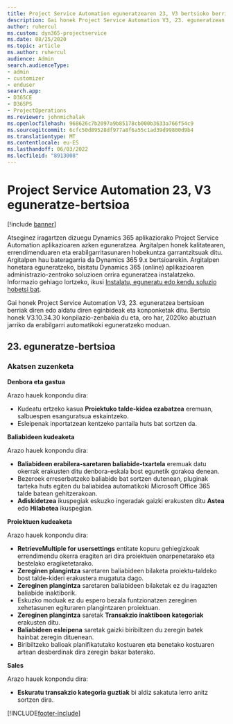 ```yaml
---
title: Project Service Automation eguneratzearen 23, V3 bertsioko berrikuntzak edo aldaketak
description: Gai honek Project Service Automation V3, 23. eguneratzean erabilgarri dauden eginbideak eta konponketak ditu.
author: ruhercul
ms.custom: dyn365-projectservice
ms.date: 08/25/2020
ms.topic: article
ms.author: ruhercul
audience: Admin
search.audienceType:
- admin
- customizer
- enduser
search.app:
- D365CE
- D365PS
- ProjectOperations
ms.reviewer: johnmichalak
ms.openlocfilehash: 968626c7b2097a9b85178cb000b3633a766f54c9
ms.sourcegitcommit: 6cfc50d89528df977a8f6a55c1ad39d99800d9b4
ms.translationtype: MT
ms.contentlocale: eu-ES
ms.lasthandoff: 06/03/2022
ms.locfileid: "8913008"
---
```

# <a name="project-service-automation-update-release-23-v3"></a>Project Service Automation 23, V3 eguneratze-bertsioa

[!include [banner](../includes/psa-now-project-operations.md)]

Atseginez iragartzen dizuegu Dynamics 365 aplikaziorako Project Service Automation aplikazioaren azken eguneratzea. Argitalpen honek kalitatearen, errendimenduaren eta erabilgarritasunaren hobekuntza garrantzitsuak ditu. Argitalpen hau bateragarria da Dynamics 365 9.x bertsioarekin. Argitalpen honetara eguneratzeko, bisitatu Dynamics 365 (online) aplikazioaren administrazio-zentroko soluzioen orrira eguneratzea instalatzeko. Informazio gehiago lortzeko, ikusi [Instalatu, eguneratu edo kendu soluzio hobetsi bat](/power-platform/admin/install-remove-preferred-solution).

Gai honek Project Service Automation V3, 23. eguneratzea bertsioan berriak diren edo aldatu diren eginbideak eta konponketak ditu. Bertsio honek V3.10.34.30 konpilazio-zenbakia du eta, oro har, 2020ko abuztuan jarriko da erabilgarri automatikoki eguneratzeko moduan.

## <a name="update-release-23"></a>23. eguneratze-bertsioa

### <a name="bug-fixes"></a>Akatsen zuzenketa

**Denbora eta gastua**

Arazo hauek konpondu dira:
- Kudeatu ertzeko kasua **Proiektuko talde-kidea ezabatzea** eremuan, salbuespen esanguratsua eskaintzeko.
- Esleipenak inportatzean kentzeko pantaila huts bat sortzen da.

**Baliabideen kudeaketa**

Arazo hauek konpondu dira:

- **Baliabideen erabilera-saretaren baliabide-txartela** eremuak datu okerrak erakusten ditu denbora-eskala bost egunetik gorakoa denean.
- Bezeroek erreserbatzeko baliabide bat sortzen dutenean, pluginak tarteka huts egiten du baliabidea automatikoki Microsoft Office 365 talde batean gehitzerakoan.
- **Adiskidetzea** ikuspegiak eskuzko ingeradak gaizki erakusten ditu **Astea** edo **Hilabetea** ikuspegian.

**Proiektuen kudeaketa**

Arazo hauek konpondu dira:

- **RetrieveMultiple for usersettings** entitate kopuru gehiegizkoak errendimendu okerra eragiten ari dira proiektuen onarpenetarako eta bestelako eragiketetarako.
- **Zereginen plangintza** saretaren baliabideen bilaketa proiektu-taldeko bost talde-kideri erakustera mugatuta dago. 
- **Zereginen plangintza** saretaren baliabideen bilaketak ez du iragazten baliabide inaktiborik.
- Eskuzko moduak ez du espero bezala funtzionatzen zereginen xehetasunen egituraren plangintzaren proiektuan.
- **Zereginen plangintza** saretak **Transakzio inaktiboen kategoriak** erakusten ditu.
- **Baliabideen esleipena** saretak gaizki biribiltzen du zeregin batek hainbat zeregin dituenean.
- Biribiltzeko balioak planifikatutako kostuaren eta benetako kostuaren artean desberdinak dira zeregin bakar baterako.

**Sales**

Arazo hauek konpondu dira:

- **Eskuratu transakzio kategoria guztiak** bi aldiz sakatuta lerro anitz sortzen dira.


[!INCLUDE[footer-include](../includes/footer-banner.md)]
